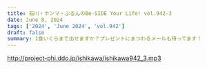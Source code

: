 ```yaml
---
title: 石川・ホンマ・ぶるんのBe-SIDE Your Life! vol.942-3
date: June 8, 2024
tags: ['2024', 'June 2024', 'vol.942']
draft: false
summary: 1食いくらまで出せますか？プレゼントにまつわるメールも待ってます！
---
```


http://project-phi.ddo.jp/ishikawa/ishikawa942_3.mp3
